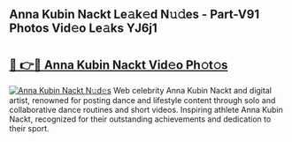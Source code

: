 ## Anna Kubin Nackt Le𝚊k𝚎d N𝚞𝚍es - Part-V91 Photos Vid𝚎o Le𝚊ks YJ6j1

# <h2><a href="http://fb6rgiw.evod.top/?m=Anna+Kubin+Nackt">🔗 👉🔴 Anna Kubin Nackt Vid𝚎o Ph𝚘t𝚘s</a></h2>

[![Anna Kubin Nackt N𝚞d𝚎s](https://i.imgur.com/8V9OHl7.gif)](http://fb6rgiw.evod.top/?m=Anna+Kubin+Nackt)
Web celebrity Anna Kubin Nackt and digital artist, renowned for posting dance and lifestyle content through solo and collaborative dance routines and short videos. Inspiring athlete Anna Kubin Nackt, recognized for their outstanding achievements and dedication to their sport. 
